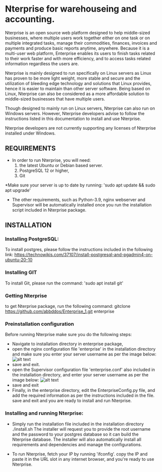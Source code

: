 # Nterprise for warehouseing and accounting.
Nterprise is an open source web platform designed to help middle-sized businesses, where multiple users work together either on one task or on multiple integrated tasks, manage their commodities, finances, invoices and payments and produce basic reports anytime, anywhere. Because it is a multi-user web platform, Enterprise enables its users to finish tasks related to their work faster and with more efficiency, and to access tasks related information regardless the users are. 

Nterprise is mainly designed to run specifically on Linux servers as Linux has proven to be more light weight, more stable and secure and the utilization of bleeding edge technology and solutions that Linux provides, hence it is easier to maintain than other server software. Being based on Linux, Nterprise can also be considered as a more affordable solution to middle-sized businesses that have multiple users.

Though designed to mainly run on Linux servers, Nterprise can also run on Windows servers. However, Nterprise developers advise to follow the instructions listed in this documentation to install and use Nterprise. 

Nterprise developers are not currently supporting any licenses of Nterprise installed under Windows. 

## REQUIREMENTS
* In order to run Nterprise, you will need: 
    1. the latest Ubuntu or Debian based server.
    2. PostgreSQL 12 or higher, 
    3. Git  

*Make sure your server is up to date by running:
'sudo apt update && sudo apt upgrade'

* The other requirements, such as Python-3.9, nginx webserver and Supervisor will be automatically installed once you run the installation script included in Nterprise package.

## INSTALLATION

### Installing PostgreSQL:
To install postgres, please follow the instructions included in the following link:
https://technowikis.com/37107/install-postgresql-and-pgadmin4-on-ubuntu-20-10

### Installing GIT
To install Git, please run the command: 'sudo apt install git'

### Getting Nterprise
to get Nterprise package, run the following command:
gitclone https://github.com/abbddos/Enterprise_1.git enterprise

### Preinstallation configuration
Before running Nterprise make sure you do the following steps: 
* Navigate to installation directory in enterprise package,
* open the nginx configuration file 'enterprise' in the installation directory and make sure you enter your server username as per the image below:
![alt text](/home/abdul/enterprise/snapshots/nginx_conf.png)
* save and exit.
* open the Supervisor configuration file 'enterprise.conf' also included in the installation directory, and enter your server username as per the image below:
![alt text](/home/abdul/enterprise/snapshots/supervisor_conf.png)
* save and exit
* Finally, in the enterprise directory, edit the EnterpriseConfig.py file, and add the required information as per the instructions included in the file. save and exit and you are ready to install and run Nterprise.

### Installing and running Nterprise:
* Simply run the installation file included in the installation directory ./install.sh
The installer will request you to provide the root username and the password to your postgres database so it can build the Nterprise database. The installer will also automatically install all requirements and dependencies and manage the configurations.

* To run Nterprise, fetch your IP by running 'ifconfig'. copy the IP and paste it in the URL slot in any internet browser, and you're ready to use Nterprise.



